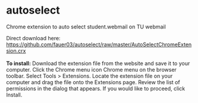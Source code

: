 # autoselect
Chrome extension to auto select student.webmail on TU webmail

Direct download here:
https://github.com/fauer03/autoselect/raw/master/AutoSelectChromeExtension.crx
</br></br>
<b>To install:</b>
Download the extension file from the website and save it to your computer.
Click the Chrome menu icon Chrome menu on the browser toolbar.
Select Tools > Extensions.
Locate the extension file on your computer and drag the file onto the Extensions page.
Review the list of permissions in the dialog that appears. If you would like to proceed, click Install.
